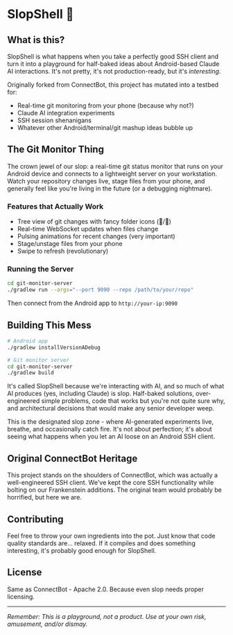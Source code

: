 # SlopShell 🍲

## What is this?

SlopShell is what happens when you take a perfectly good SSH client and turn it into a playground for half-baked ideas about Android-based Claude AI interactions. It's not pretty, it's not production-ready, but it's *interesting*.

Originally forked from ConnectBot, this project has mutated into a testbed for:
- Real-time git monitoring from your phone (because why not?)
- Claude AI integration experiments 
- SSH session shenanigans
- Whatever other Android/terminal/git mashup ideas bubble up

## The Git Monitor Thing

The crown jewel of our slop: a real-time git status monitor that runs on your Android device and connects to a lightweight server on your workstation. Watch your repository changes live, stage files from your phone, and generally feel like you're living in the future (or a debugging nightmare).

### Features that Actually Work
- Tree view of git changes with fancy folder icons (📁/📂)
- Real-time WebSocket updates when files change
- Pulsing animations for recent changes (very important)
- Stage/unstage files from your phone
- Swipe to refresh (revolutionary)

### Running the Server
```bash
cd git-monitor-server
./gradlew run --args="--port 9090 --repo /path/to/your/repo"
```

Then connect from the Android app to `http://your-ip:9090`

## Building This Mess

```bash
# Android app
./gradlew installVersionADebug

# Git monitor server
cd git-monitor-server
./gradlew build
```

It's called SlopShell because we're interacting with AI, and so much of what AI produces (yes, including Claude) is slop. Half-baked solutions, over-engineered simple problems, code that works but you're not quite sure why, and architectural decisions that would make any senior developer weep. 

This is the designated slop zone - where AI-generated experiments live, breathe, and occasionally catch fire. It's not about perfection; it's about seeing what happens when you let an AI loose on an Android SSH client.

## Original ConnectBot Heritage

This project stands on the shoulders of ConnectBot, which was actually a well-engineered SSH client. We've kept the core SSH functionality while bolting on our Frankenstein additions. The original team would probably be horrified, but here we are.

## Contributing

Feel free to throw your own ingredients into the pot. Just know that code quality standards are... relaxed. If it compiles and does something interesting, it's probably good enough for SlopShell.

## License

Same as ConnectBot - Apache 2.0. Because even slop needs proper licensing.

---

*Remember: This is a playground, not a product. Use at your own risk, amusement, and/or dismay.*
